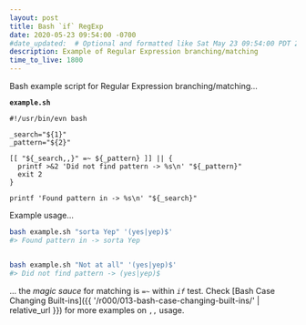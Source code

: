 ```yaml
---
layout: post
title: Bash `if` RegExp
date: 2020-05-23 09:54:00 -0700
#date_updated:  # Optional and formatted like Sat May 23 09:54:00 PDT 2020 above
description: Example of Regular Expression branching/matching
time_to_live: 1800
---
```




Bash example script for Regular Expression branching/matching...


**`example.sh`**


```
#!/usr/bin/evn bash

_search="${1}"
_pattern="${2}"

[[ "${_search,,}" =~ ${_pattern} ]] || {
  printf >&2 'Did not find pattern -> %s\n' "${_pattern}"
  exit 2
}

printf 'Found pattern in -> %s\n' "${_search}"
```


Example usage...


```bash
bash example.sh "sorta Yep" '(yes|yep)$'
#> Found pattern in -> sorta Yep


bash example.sh "Not at all" '(yes|yep)$'
#> Did not find pattern -> (yes|yep)$
```


... the _magic sauce_ for matching is `=~` within _`if`_ test. Check [Bash Case Changing Built-ins]({{ '/r000/013-bash-case-changing-built-ins/' | relative_url }}) for more examples on `,,` usage.

